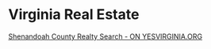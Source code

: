 # Virginia Real Estate  



[Shenandoah County Realty Search - ON YESVIRGINIA.ORG](http://virginiascan.yesvirginia.org/propertySearch/index.html?FIPS=51171&DomainAlias=shenandoahcounty&OrgID=0013000000a26epAAA&basemap=streets&filter_layout=top&tabOrder=map,list&basemap_cluster_distance=1&allowGeneralSearch=false&quickSearchBgColor=72B626&quickSearchBgColor2=72B626&quickSearchButtonColor=0E2F72&quickSearchButtonHoverColor=72B626)  